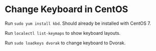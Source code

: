 # Change Keyboard in CentOS

Run `sudo yum install kbd`.  Should already be installed with CentOS 7.

Run `localectl list-keymaps` to show keyboard layouts.

Run `sudo loadkeys dvorak` to change keyboard to Dvorak.
